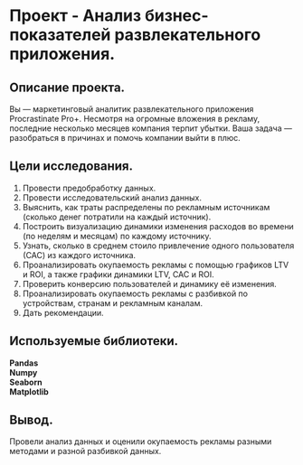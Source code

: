 # Проект - Анализ бизнес-показателей развлекательного приложения.


## Описание проекта.

Вы — маркетинговый аналитик развлекательного приложения Procrastinate Pro+. Несмотря на огромные вложения в рекламу, последние несколько месяцев компания терпит убытки. Ваша задача — разобраться в причинах и помочь компании выйти в плюс.


## Цели исследования.

1. Провести предобработку данных.
2. Провести исследовательский анализ данных.
3. Выяснить, как траты распределены по рекламным источникам (сколько денег потратили на каждый источник).
4. Построить визуализацию динамики изменения расходов во времени (по неделям и месяцам) по каждому источнику.
5. Узнать, сколько в среднем стоило привлечение одного пользователя (САС) из каждого источника.
6. Проанализировать окупаемость рекламы с помощью графиков LTV и ROI, а также графики динамики LTV, CAC и ROI.
7. Проверить конверсию пользователей и динамику её изменения.
8. Проанализировать окупаемость рекламы с разбивкой по устройствам, странам и рекламным каналам.
9. Дать рекомендации.


## Используемые библиотеки.
**Pandas**\
**Numpy**\
**Seaborn**\
**Matplotlib**


## Вывод.
Провели анализ данных и оценили окупаемость рекламы разными методами и разной разбивкой данных.
